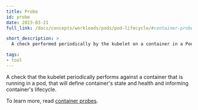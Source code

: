 ```yaml
---
title: Probe
id: probe
date: 2023-03-21
full_link: /docs/concepts/workloads/pods/pod-lifecycle/#container-probes

short_description: >
  A check performed periodically by the kubelet on a container in a Pod.

tags:
- tool
---
```

A check that the kubelet periodically performs against a container that is 
running in a pod, that will define container's state and health and informing container's lifecycle.

<!--more-->
 
To learn more, read [container probes](/docs/concepts/workloads/pods/pod-lifecycle/#container-probes).
